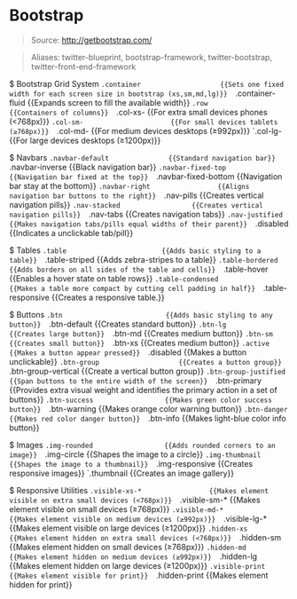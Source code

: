 # Bootstrap

> Source: http://getbootstrap.com/

> Aliases: twitter-blueprint, bootstrap-framework, twitter-bootstrap, twitter-front-end-framework

$ Bootstrap Grid System
    `.container                    {{Sets one fixed width for each screen size in bootstrap (xs,sm,md,lg)}} 
    `.container-fluid              {{Expands screen to fill the available width}} 
    `.row                          {{Containers of columns}} 
    `.col-xs-                      {{For extra small devices phones (<768px)}} 
    `.col-sm-                      {{For small devices tablets (≥768px)}} 
    `.col-md-                      {{For medium devices desktops (≥992px)}} 
    `.col-lg-                      {{For large devices desktops (≥1200px)}} 

$ Navbars
    `.navbar-default               {{Standard navigation bar}} 
    `.navbar-inverse               {{Black navigation bar}} 
    `.navbar-fixed-top             {{Navigation bar fixed at the top}} 
    `.navbar-fixed-bottom          {{Navigation bar stay at the bottom}} 
    `.navbar-right                 {{Aligns navigation bar buttons to the right}} 
    `.nav-pills                    {{Creates vertical navigation pills}} 
    `.nav-stacked                  {{Creates vertical navigation pills}} 
    `.nav-tabs                     {{Creates navigation tabs}} 
    `.nav-justified                {{Makes navigation tabs/pills equal widths of their parent}} 
    `.disabled                     {{Indicates a unclickable tab/pill}} 

$ Tables
    `.table                        {{Adds basic styling to a table}} 
    `.table-striped                {{Adds zebra-stripes to a table}} 
    `.table-bordered               {{Adds borders on all sides of the table and cells}} 
    `.table-hover                  {{Enables a hover state on table rows}} 
    `.table-condensed              {{Makes a table more compact by cutting cell padding in half}} 
    `.table-responsive             {{Creates a responsive table.}} 

$ Buttons
    `.btn                          {{Adds basic styling to any button}} 
    `.btn-default                  {{Creates standard button}} 
    `.btn-lg                       {{Creates large button}} 
    `.btn-md                       {{Creates medium button}} 
    `.btn-sm                       {{Creates small button}} 
    `.btn-xs                       {{Creates medium button}} 
    `.active                       {{Makes a button appear pressed}} 
    `.disabled                     {{Makes a button unclickable}} 
    `.btn-group                    {{Creates a button group}} 
    `.btn-group-vertical           {{Create a vertical button group}} 
    `.btn-group-justified          {{Span buttons to the entire width of the screen}} 
    `.btn-primary                  {{Provides extra visual weight and identifies the primary action in a set of buttons}} 
    `.btn-success                  {{Makes green color success button}} 
    `.btn-warning                  {{Makes orange color warning button}} 
    `.btn-danger                   {{Makes red color danger button}} 
    `.btn-info                     {{Makes light-blue color info button}} 

$ Images
    `.img-rounded                  {{Adds rounded corners to an image}} 
    `.img-circle                   {{Shapes the image to a circle}} 
    `.img-thumbnail                {{Shapes the image to a thumbnail}} 
    `.img-responsive               {{Creates responsive images}} 
    `.thumbnail                    {{Creates an image gallery}} 

$ Responsive Utilities
    `.visible-xs-*                 {{Makes element visible on extra small devices (<768px)}} 
    `.visible-sm-*                 {{Makes element visible on small devices (≥768px)}} 
    `.visible-md-*                 {{Makes element visible on medium devices (≥992px)}} 
    `.visible-lg-*                 {{Makes element visible on large devices (≥1200px)}} 
    `.hidden-xs                    {{Makes element hidden on extra small devices (<768px)}} 
    `.hidden-sm                    {{Makes element hidden on small devices (≥768px)}} 
    `.hidden-md                    {{Makes element hidden on medium devices (≥992px)}} 
    `.hidden-lg                    {{Makes element hidden on large devices (≥1200px)}} 
    `.visible-print                {{Makes element visible for print}} 
    `.hidden-print                 {{Makes element hidden for print}} 

